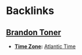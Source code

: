 
# Backlinks
## [Brandon Toner](<Brandon Toner.md>)
- **[Time Zone](<Time Zone.md>):** [Atlantic Time](<Atlantic Time.md>)

